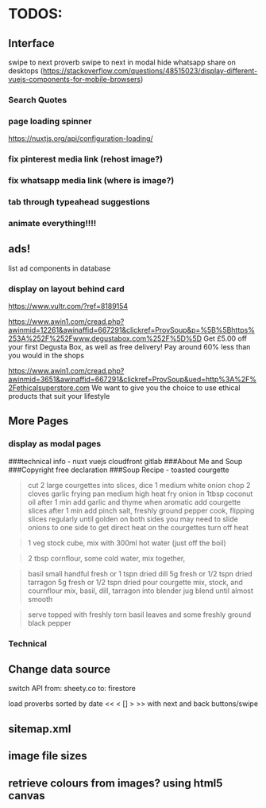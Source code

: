 # TODOS:

## Interface

swipe to next proverb
swipe to next in modal
hide whatsapp share on desktops (https://stackoverflow.com/questions/48515023/display-different-vuejs-components-for-mobile-browsers)

### Search Quotes

### page loading spinner
https://nuxtjs.org/api/configuration-loading/

### fix pinterest media link (rehost image?)

### fix whatsapp media link (where is image?)

### tab through typeahead suggestions

### animate everything!!!!

## ads!

list ad components in database

### display on layout behind card

https://www.vultr.com/?ref=8189154

https://www.awin1.com/cread.php?awinmid=12261&awinaffid=667291&clickref=ProvSoup&p=%5B%5Bhttps%253A%252F%252Fwww.degustabox.com%252F%5D%5D
Get £5.00 off your first Degusta Box, as well as free delivery!
Pay around 60% less than you would in the shops

https://www.awin1.com/cread.php?awinmid=3651&awinaffid=667291&clickref=ProvSoup&ued=http%3A%2F%2Fethicalsuperstore.com
We want to give you the choice to use ethical products that suit your lifestyle

## More Pages

### display as modal pages
###technical info - nuxt vuejs cloudfront gitlab
###About Me and Soup
###Copyright free declaration
###Soup Recipe - toasted courgette
>  cut 2 large courgettes into slices,
  dice 1 medium white onion
  chop 2 cloves garlic
  frying pan medium high heat
  fry onion in 1tbsp coconut oil
  after 1 min add garlic and thyme
  when aromatic add courgette slices
  after 1 min add pinch salt, freshly ground pepper 
  cook, flipping slices regularly until golden on both sides
    you may need to slide onions to one side to get direct heat on the courgettes
  turn off heat

>  1 veg stock cube, mix with 300ml hot water (just off the boil)

>  2 tbsp cornflour, some cold water, mix together,

>  basil small handful fresh or 1 tspn dried
  dill 5g fresh or 1/2 tspn dried
  tarragon 5g fresh or 1/2 tspn dried
  pour courgette mix, stock, and cournflour mix, basil, dill, tarragon into blender jug
  blend until almost smooth

>  serve topped with freshly torn basil leaves and some freshly ground black pepper

### Technical

## Change data source
switch API from:
sheety.co
to:
firestore

load proverbs sorted by date << < [] > >> with next and back buttons/swipe

## sitemap.xml

## image file sizes

## retrieve colours from images? using html5 canvas